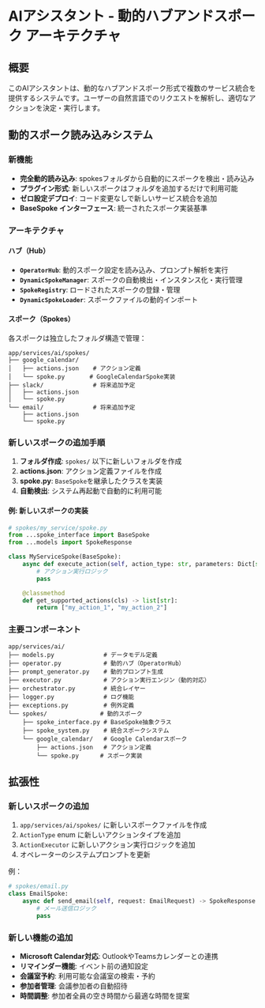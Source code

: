 # AIアシスタント - 動的ハブアンドスポーク アーキテクチャ

## 概要

このAIアシスタントは、動的なハブアンドスポーク形式で複数のサービス統合を提供するシステムです。ユーザーの自然言語でのリクエストを解析し、適切なアクションを決定・実行します。

## 動的スポーク読み込みシステム

### 新機能
- **完全動的読み込み**: spokesフォルダから自動的にスポークを検出・読み込み
- **プラグイン形式**: 新しいスポークはフォルダを追加するだけで利用可能
- **ゼロ設定デプロイ**: コード変更なしで新しいサービス統合を追加
- **BaseSpoke インターフェース**: 統一されたスポーク実装基準

### アーキテクチャ

#### ハブ（Hub）
- **`OperatorHub`**: 動的スポーク設定を読み込み、プロンプト解析を実行
- **`DynamicSpokeManager`**: スポークの自動検出・インスタンス化・実行管理
- **`SpokeRegistry`**: ロードされたスポークの登録・管理
- **`DynamicSpokeLoader`**: スポークファイルの動的インポート

#### スポーク（Spokes）
各スポークは独立したフォルダ構造で管理：

```
app/services/ai/spokes/
├── google_calendar/
│   ├── actions.json    # アクション定義
│   └── spoke.py       # GoogleCalendarSpoke実装
├── slack/              # 将来追加予定
│   ├── actions.json
│   └── spoke.py
└── email/              # 将来追加予定
    ├── actions.json
    └── spoke.py
```

### 新しいスポークの追加手順

1. **フォルダ作成**: `spokes/` 以下に新しいフォルダを作成
2. **actions.json**: アクション定義ファイルを作成
3. **spoke.py**: `BaseSpoke`を継承したクラスを実装
4. **自動検出**: システム再起動で自動的に利用可能

#### 例: 新しいスポークの実装

```python
# spokes/my_service/spoke.py
from ...spoke_interface import BaseSpoke
from ...models import SpokeResponse

class MyServiceSpoke(BaseSpoke):
    async def execute_action(self, action_type: str, parameters: Dict[str, Any]) -> SpokeResponse:
        # アクション実行ロジック
        pass

    @classmethod
    def get_supported_actions(cls) -> list[str]:
        return ["my_action_1", "my_action_2"]
```

### 主要コンポーネント

```
app/services/ai/
├── models.py              # データモデル定義
├── operator.py            # 動的ハブ（OperatorHub）
├── prompt_generator.py    # 動的プロンプト生成
├── executor.py            # アクション実行エンジン（動的対応）
├── orchestrator.py        # 統合レイヤー
├── logger.py              # ログ機能
├── exceptions.py          # 例外定義
└── spokes/               # 動的スポーク
    ├── spoke_interface.py # BaseSpoke抽象クラス
    ├── spoke_system.py    # 統合スポークシステム
    └── google_calendar/   # Google Calendarスポーク
        ├── actions.json   # アクション定義
        └── spoke.py      # スポーク実装
```

## 拡張性

### 新しいスポークの追加

1. `app/services/ai/spokes/` に新しいスポークファイルを作成
2. `ActionType` enum に新しいアクションタイプを追加
3. `ActionExecutor` に新しいアクション実行ロジックを追加
4. オペレーターのシステムプロンプトを更新

例：
```python
# spokes/email.py
class EmailSpoke:
    async def send_email(self, request: EmailRequest) -> SpokeResponse:
        # メール送信ロジック
        pass
```

### 新しい機能の追加

- **Microsoft Calendar対応**: OutlookやTeamsカレンダーとの連携
- **リマインダー機能**: イベント前の通知設定
- **会議室予約**: 利用可能な会議室の検索・予約
- **参加者管理**: 会議参加者の自動招待
- **時間調整**: 参加者全員の空き時間から最適な時間を提案
